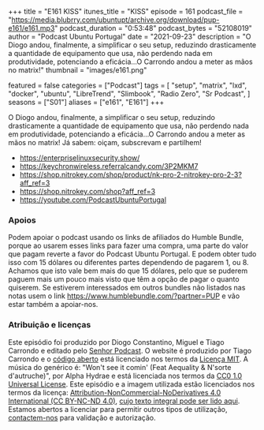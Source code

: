 +++
title = "E161 KISS"
itunes_title = "KISS"
episode = 161
podcast_file = "https://media.blubrry.com/ubuntupt/archive.org/download/pup-e161/e161.mp3"
podcast_duration = "0:53:48"
podcast_bytes = "52108019"
author = "Podcast Ubuntu Portugal"
date = "2021-09-23"
description = "O Diogo andou, finalmente, a simplificar o seu setup, reduzindo drasticamente a quantidade de equipamento que usa, não perdendo nada em produtividade, potenciando a eficácia…O Carrondo andou a meter as mãos no matrix!"
thumbnail = "images/e161.png"

featured = false
categories = ["Podcast"]
tags = [
  "setup",
  "matrix",
  "lxd",
  "docker",
  "ubuntu",
  "LibreTrend",
  "Slimbook",
  "Radio Zero",
  "Sr Podcast",
]
seasons = ["S01"]
aliases = ["e161", "E161"]
+++

O Diogo andou, finalmente, a simplificar o seu setup, reduzindo drasticamente a quantidade de equipamento que usa, não perdendo nada em produtividade, potenciando a eficácia…O Carrondo andou a meter as mãos no matrix!
Já sabem: oiçam, subscrevam e partilhem!

* https://enterpriselinuxsecurity.show/
* https://keychronwireless.referralcandy.com/3P2MKM7
* https://shop.nitrokey.com/shop/product/nk-pro-2-nitrokey-pro-2-3?aff_ref=3
* https://shop.nitrokey.com/shop?aff_ref=3
* https://youtube.com/PodcastUbuntuPortugal



### Apoios
Podem apoiar o podcast usando os links de afiliados do Humble Bundle, porque ao usarem esses links para fazer uma compra, uma parte do valor que pagam reverte a favor do Podcast Ubuntu Portugal.
E podem obter tudo isso com 15 dólares ou diferentes partes dependendo de pagarem 1, ou 8.
Achamos que isto vale bem mais do que 15 dólares, pelo que se puderem paguem mais um pouco mais visto que têm a opção de pagar o quanto quiserem.
Se estiverem interessados em outros bundles não listados nas notas usem o link https://www.humblebundle.com/?partner=PUP e vão estar também a apoiar-nos.

### Atribuição e licenças
Este episódio foi produzido por Diogo Constantino, Miguel e Tiago Carrondo e editado pelo [Senhor Podcast](https://senhorpodcast.pt/).
O website é produzido por Tiago Carrondo e o [código aberto](https://gitlab.com/podcastubuntuportugal/website) está licenciado nos termos da [Licença MIT](https://gitlab.com/podcastubuntuportugal/website/main/LICENSE).
A música do genérico é: "Won't see it comin' (Feat Aequality & N'sorte d'autruche)", por Alpha Hydrae e está licenciada nos termos da [CC0 1.0 Universal License](https://creativecommons.org/publicdomain/zero/1.0/).
Este episódio e a imagem utilizada estão licenciados nos termos da licença: [Attribution-NonCommercial-NoDerivatives 4.0 International (CC BY-NC-ND 4.0)](https://creativecommons.org/licenses/by-nc-nd/4.0/), [cujo texto integral pode ser lido aqui](https://creativecommons.org/licenses/by-nc-nd/4.0/legalcode). Estamos abertos a licenciar para permitir outros tipos de utilização, [contactem-nos](https://podcastubuntuportugal.org/contactos) para validação e autorização.

